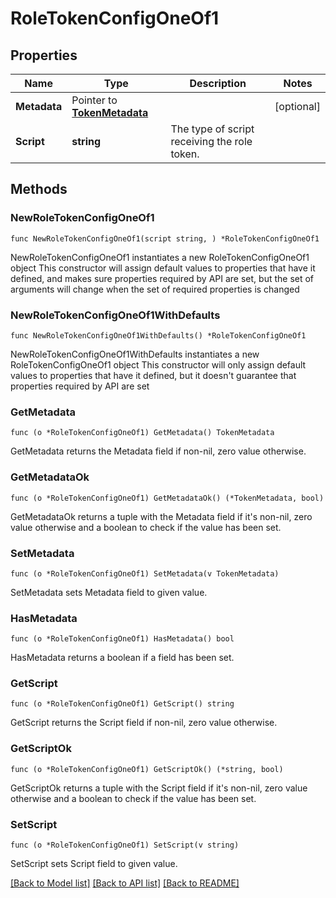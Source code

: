 # RoleTokenConfigOneOf1

## Properties

Name | Type | Description | Notes
------------ | ------------- | ------------- | -------------
**Metadata** | Pointer to [**TokenMetadata**](TokenMetadata.md) |  | [optional] 
**Script** | **string** | The type of script receiving the role token. | 

## Methods

### NewRoleTokenConfigOneOf1

`func NewRoleTokenConfigOneOf1(script string, ) *RoleTokenConfigOneOf1`

NewRoleTokenConfigOneOf1 instantiates a new RoleTokenConfigOneOf1 object
This constructor will assign default values to properties that have it defined,
and makes sure properties required by API are set, but the set of arguments
will change when the set of required properties is changed

### NewRoleTokenConfigOneOf1WithDefaults

`func NewRoleTokenConfigOneOf1WithDefaults() *RoleTokenConfigOneOf1`

NewRoleTokenConfigOneOf1WithDefaults instantiates a new RoleTokenConfigOneOf1 object
This constructor will only assign default values to properties that have it defined,
but it doesn't guarantee that properties required by API are set

### GetMetadata

`func (o *RoleTokenConfigOneOf1) GetMetadata() TokenMetadata`

GetMetadata returns the Metadata field if non-nil, zero value otherwise.

### GetMetadataOk

`func (o *RoleTokenConfigOneOf1) GetMetadataOk() (*TokenMetadata, bool)`

GetMetadataOk returns a tuple with the Metadata field if it's non-nil, zero value otherwise
and a boolean to check if the value has been set.

### SetMetadata

`func (o *RoleTokenConfigOneOf1) SetMetadata(v TokenMetadata)`

SetMetadata sets Metadata field to given value.

### HasMetadata

`func (o *RoleTokenConfigOneOf1) HasMetadata() bool`

HasMetadata returns a boolean if a field has been set.

### GetScript

`func (o *RoleTokenConfigOneOf1) GetScript() string`

GetScript returns the Script field if non-nil, zero value otherwise.

### GetScriptOk

`func (o *RoleTokenConfigOneOf1) GetScriptOk() (*string, bool)`

GetScriptOk returns a tuple with the Script field if it's non-nil, zero value otherwise
and a boolean to check if the value has been set.

### SetScript

`func (o *RoleTokenConfigOneOf1) SetScript(v string)`

SetScript sets Script field to given value.



[[Back to Model list]](../README.md#documentation-for-models) [[Back to API list]](../README.md#documentation-for-api-endpoints) [[Back to README]](../README.md)


